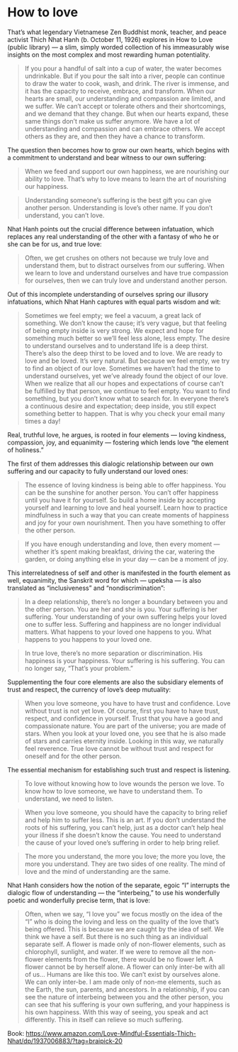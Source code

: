 # How to love

That’s what legendary Vietnamese Zen Buddhist monk, teacher, and peace activist Thich Nhat Hanh (b. October 11, 1926) explores in How to Love (public library) — a slim, simply worded collection of his immeasurably wise insights on the most complex and most rewarding human potentiality.

> If you pour a handful of salt into a cup of water, the water becomes undrinkable. But if you pour the salt into a river, people can continue to draw the water to cook, wash, and drink. The river is immense, and it has the capacity to receive, embrace, and transform. When our hearts are small, our understanding and compassion are limited, and we suffer. We can’t accept or tolerate others and their shortcomings, and we demand that they change. But when our hearts expand, these same things don’t make us suffer anymore. We have a lot of understanding and compassion and can embrace others. We accept others as they are, and then they have a chance to transform.

The question then becomes how to grow our own hearts, which begins with a commitment to understand and bear witness to our own suffering:

> When we feed and support our own happiness, we are nourishing our ability to love. That’s why to love means to learn the art of nourishing our happiness.

> Understanding someone’s suffering is the best gift you can give another person. Understanding is love’s other name. If you don’t understand, you can’t love.

Nhat Hanh points out the crucial difference between infatuation, which replaces any real understanding of the other with a fantasy of who he or she can be for us, and true love:

> Often, we get crushes on others not because we truly love and understand them, but to distract ourselves from our suffering. When we learn to love and understand ourselves and have true compassion for ourselves, then we can truly love and understand another person.

Out of this incomplete understanding of ourselves spring our illusory infatuations, which Nhat Hanh captures with equal parts wisdom and wit:

> Sometimes we feel empty; we feel a vacuum, a great lack of something. We don’t know the cause; it’s very vague, but that feeling of being empty inside is very strong. We expect and hope for something much better so we’ll feel less alone, less empty. The desire to understand ourselves and to understand life is a deep thirst. There’s also the deep thirst to be loved and to love. We are ready to love and be loved. It’s very natural. But because we feel empty, we try to find an object of our love. Sometimes we haven’t had the time to understand ourselves, yet we’ve already found the object of our love. When we realize that all our hopes and expectations of course can’t be fulfilled by that person, we continue to feel empty. You want to find something, but you don’t know what to search for. In everyone there’s a continuous desire and expectation; deep inside, you still expect something better to happen. That is why you check your email many times a day!

Real, truthful love, he argues, is rooted in four elements — loving kindness, compassion, joy, and equanimity — fostering which lends love “the element of holiness.”

The first of them addresses this dialogic relationship between our own suffering and our capacity to fully understand our loved ones:

> The essence of loving kindness is being able to offer happiness. You can be the sunshine for another person. You can’t offer happiness until you have it for yourself. So build a home inside by accepting yourself and learning to love and heal yourself. Learn how to practice mindfulness in such a way that you can create moments of happiness and joy for your own nourishment. Then you have something to offer the other person.

> If you have enough understanding and love, then every moment — whether it’s spent making breakfast, driving the car, watering the garden, or doing anything else in your day — can be a moment of joy.

This interrelatedness of self and other is manifested in the fourth element as well, equanimity, the Sanskrit word for which — upeksha — is also translated as “inclusiveness” and “nondiscrimination”:

> In a deep relationship, there’s no longer a boundary between you and the other person. You are her and she is you. Your suffering is her suffering. Your understanding of your own suffering helps your loved one to suffer less. Suffering and happiness are no longer individual matters. What happens to your loved one happens to you. What happens to you happens to your loved one.

> In true love, there’s no more separation or discrimination. His happiness is your happiness. Your suffering is his suffering. You can no longer say, “That’s your problem.”

Supplementing the four core elements are also the subsidiary elements of trust and respect, the currency of love’s deep mutuality:

> When you love someone, you have to have trust and confidence. Love without trust is not yet love. Of course, first you have to have trust, respect, and confidence in yourself. Trust that you have a good and compassionate nature. You are part of the universe; you are made of stars. When you look at your loved one, you see that he is also made of stars and carries eternity inside. Looking in this way, we naturally feel reverence. True love cannot be without trust and respect for oneself and for the other person.

The essential mechanism for establishing such trust and respect is listening.

> To love without knowing how to love wounds the person we love. To know how to love someone, we have to understand them. To understand, we need to listen.

> When you love someone, you should have the capacity to bring relief and help him to suffer less. This is an art. If you don’t understand the roots of his suffering, you can’t help, just as a doctor can’t help heal your illness if she doesn’t know the cause. You need to understand the cause of your loved one’s suffering in order to help bring relief.

> The more you understand, the more you love; the more you love, the more you understand. They are two sides of one reality. The mind of love and the mind of understanding are the same.

Nhat Hanh considers how the notion of the separate, egoic “I” interrupts the dialogic flow of understanding — the “interbeing,” to use his wonderfully poetic and wonderfully precise term, that is love:

> Often, when we say, “I love you” we focus mostly on the idea of the “I” who is doing the loving and less on the quality of the love that’s being offered. This is because we are caught by the idea of self. We think we have a self. But there is no such thing as an individual separate self. A flower is made only of non-flower elements, such as chlorophyll, sunlight, and water. If we were to remove all the non-flower elements from the flower, there would be no flower left. A flower cannot be by herself alone. A flower can only inter-be with all of us… Humans are like this too. We can’t exist by ourselves alone. We can only inter-be. I am made only of non-me elements, such as the Earth, the sun, parents, and ancestors. In a relationship, if you can see the nature of interbeing between you and the other person, you can see that his suffering is your own suffering, and your happiness is his own happiness. With this way of seeing, you speak and act differently. This in itself can relieve so much suffering.

Book: https://www.amazon.com/Love-Mindful-Essentials-Thich-Nhat/dp/1937006883/?tag=braipick-20
